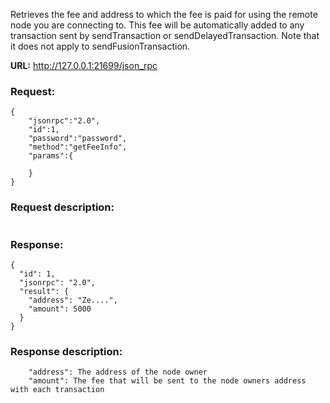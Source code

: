 Retrieves the fee and address to which the fee is paid for using the remote node you are connecting to. This fee will be automatically added to any transaction sent by sendTransaction or sendDelayedTransaction. Note that it does not apply to sendFusionTransaction.

**URL:** http://127.0.0.1:21699/json_rpc

### Request:
```
{
    "jsonrpc":"2.0",
    "id":1,
    "password":"password",
    "method":"getFeeInfo",
    "params":{

    }
}
```

### Request description:
```

```

### Response:
```
{
  "id": 1,
  "jsonrpc": "2.0",
  "result": {
    "address": "Ze....",
    "amount": 5000
  }
}
```

### Response description:
```
    "address": The address of the node owner
    "amount": The fee that will be sent to the node owners address with each transaction
```

